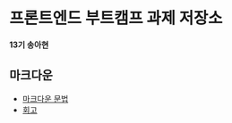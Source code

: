 # 프론트엔드 부트캠프 과제 저장소

**13기 송아현**

## 마크다운

- [마크다운 문법](./src/md/markdown.md)
- [회고](./src/md/retrospect.md)
